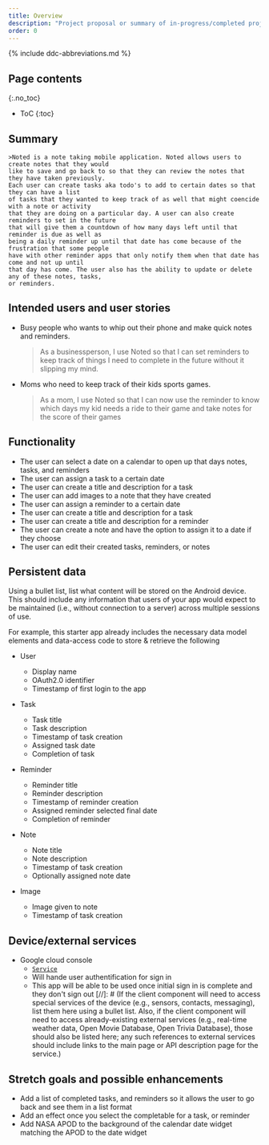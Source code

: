 ```yaml
---
title: Overview
description: "Project proposal or summary of in-progress/completed project."
order: 0
---
```


{% include ddc-abbreviations.md %}

## Page contents
{:.no_toc}

- ToC
{:toc}

## Summary

    >Noted is a note taking mobile application. Noted allows users to create notes that they would 
    like to save and go back to so that they can review the notes that they have taken previously.
    Each user can create tasks aka todo's to add to certain dates so that they can have a list 
    of tasks that they wanted to keep track of as well that might coencide with a note or activity
    that they are doing on a particular day. A user can also create reminders to set in the future
    that will give them a countdown of how many days left until that reminder is due as well as 
    being a daily reminder up until that date has come because of the frustration that some people
    have with other reminder apps that only notify them when that date has come and not up until 
    that day has come. The user also has the ability to update or delete any of these notes, tasks, 
    or reminders.
    

## Intended users and user stories

- Busy people who wants to whip out their phone and make quick notes and reminders.
    > As a businessperson, I use Noted so that I can set reminders to keep track of things I need 
    to complete in the future without it slipping my mind.

- Moms who need to keep track of their kids sports games.
    > As a mom, I use Noted so that I can now use the reminder to know which days my kid needs a ride 
    to their game and take notes for the score of their games
  
## Functionality

* The user can select a date on a calendar to open up that days notes, tasks, and reminders
* The user can assign a task to a certain date
* The user can create a title and description for a task
* The user can add images to a note that they have created
* The user can assign a reminder to a certain date
* The user can create a title and description for a task 
* The user can create a title and description for a reminder
* The user can create a note and have the option to assign it to a date if they choose
* The user can edit their created tasks, reminders, or notes

## Persistent data

Using a bullet list, list what content will be stored on the Android device. This should include any information that users of your app would expect to be maintained (i.e., without connection to a server) across multiple sessions of use.

For example, this starter app already includes the necessary data model elements and data-access code to store & retrieve the following 
  
* User
    * Display name
    * OAuth2.0 identifier
    * Timestamp of first login to the app

* Task
    * Task title
    * Task description
    * Timestamp of task creation
    * Assigned task date
    * Completion of task

* Reminder
  * Reminder title
  * Reminder description
  * Timestamp of reminder creation
  * Assigned reminder selected final date
  * Completion of reminder

* Note
  * Note title
  * Note description
  * Timestamp of task creation
  * Optionally assigned note date

* Image
  * Image given to note
  * Timestamp of task creation
    
## Device/external services

* Google cloud console
  * [`Service`](https://console.cloud.google.com/welcome?inv=1&invt=Ab2UqQ&project=carbon-beanbag-463816-j5)
  * Will hande user authentification for sign in
  * This app will be able to be used once initial sign in is complete and they don't sign out
[//]: # (If the client component will need to access special services of the device &#40;e.g., sensors, contacts, messaging&#41;, list them here using a bullet list. Also, if the client component will need to access already-existing external services &#40;e.g., real-time weather data, Open Movie Database, Open Trivia Database&#41;, those should also be listed here; any such references to external services should include links to the main page or API description page for the service.)

## Stretch goals and possible enhancements 

* Add a list of completed tasks, and reminders so it allows the user to go back and see them in a list format
* Add an effect once you select the completable for a task, or reminder
* Add NASA APOD to the background of the calendar date widget matching the APOD to the date widget

